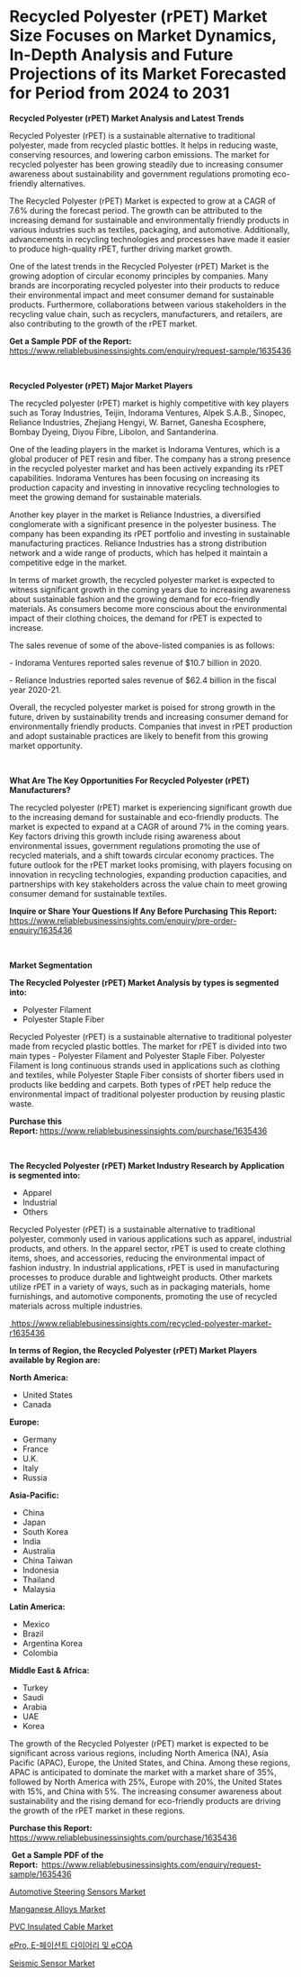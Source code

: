 <p><h1>Recycled Polyester (rPET) Market Size Focuses on Market Dynamics, In-Depth Analysis and Future Projections of its Market Forecasted for Period from 2024 to 2031</h1></p><p><strong>Recycled Polyester (rPET) Market Analysis and Latest Trends</strong></p>
<p><p>Recycled Polyester (rPET) is a sustainable alternative to traditional polyester, made from recycled plastic bottles. It helps in reducing waste, conserving resources, and lowering carbon emissions. The market for recycled polyester has been growing steadily due to increasing consumer awareness about sustainability and government regulations promoting eco-friendly alternatives.</p><p>The Recycled Polyester (rPET) Market is expected to grow at a CAGR of 7.6% during the forecast period. The growth can be attributed to the increasing demand for sustainable and environmentally friendly products in various industries such as textiles, packaging, and automotive. Additionally, advancements in recycling technologies and processes have made it easier to produce high-quality rPET, further driving market growth.</p><p>One of the latest trends in the Recycled Polyester (rPET) Market is the growing adoption of circular economy principles by companies. Many brands are incorporating recycled polyester into their products to reduce their environmental impact and meet consumer demand for sustainable products. Furthermore, collaborations between various stakeholders in the recycling value chain, such as recyclers, manufacturers, and retailers, are also contributing to the growth of the rPET market.</p></p>
<p><strong>Get a Sample PDF of the Report:&nbsp;</strong> <a href="https://www.reliablebusinessinsights.com/enquiry/request-sample/1635436">https://www.reliablebusinessinsights.com/enquiry/request-sample/1635436</a></p>
<p>&nbsp;</p>
<p><strong>Recycled Polyester (rPET) Major Market Players</strong></p>
<p><p>The recycled polyester (rPET) market is highly competitive with key players such as Toray Industries, Teijin, Indorama Ventures, Alpek S.A.B., Sinopec, Reliance Industries, Zhejiang Hengyi, W. Barnet, Ganesha Ecosphere, Bombay Dyeing, Diyou Fibre, Libolon, and Santanderina.</p><p>One of the leading players in the market is Indorama Ventures, which is a global producer of PET resin and fiber. The company has a strong presence in the recycled polyester market and has been actively expanding its rPET capabilities. Indorama Ventures has been focusing on increasing its production capacity and investing in innovative recycling technologies to meet the growing demand for sustainable materials.</p><p>Another key player in the market is Reliance Industries, a diversified conglomerate with a significant presence in the polyester business. The company has been expanding its rPET portfolio and investing in sustainable manufacturing practices. Reliance Industries has a strong distribution network and a wide range of products, which has helped it maintain a competitive edge in the market.</p><p>In terms of market growth, the recycled polyester market is expected to witness significant growth in the coming years due to increasing awareness about sustainable fashion and the growing demand for eco-friendly materials. As consumers become more conscious about the environmental impact of their clothing choices, the demand for rPET is expected to increase.</p><p>The sales revenue of some of the above-listed companies is as follows:</p><p>- Indorama Ventures reported sales revenue of $10.7 billion in 2020.</p><p>- Reliance Industries reported sales revenue of $62.4 billion in the fiscal year 2020-21.</p><p>Overall, the recycled polyester market is poised for strong growth in the future, driven by sustainability trends and increasing consumer demand for environmentally friendly products. Companies that invest in rPET production and adopt sustainable practices are likely to benefit from this growing market opportunity.</p></p>
<p>&nbsp;</p>
<p><strong>What Are The Key Opportunities For Recycled Polyester (rPET) Manufacturers?</strong></p>
<p><p>The recycled polyester (rPET) market is experiencing significant growth due to the increasing demand for sustainable and eco-friendly products. The market is expected to expand at a CAGR of around 7% in the coming years. Key factors driving this growth include rising awareness about environmental issues, government regulations promoting the use of recycled materials, and a shift towards circular economy practices. The future outlook for the rPET market looks promising, with players focusing on innovation in recycling technologies, expanding production capacities, and partnerships with key stakeholders across the value chain to meet growing consumer demand for sustainable textiles.</p></p>
<p><strong>Inquire or Share Your Questions If Any Before Purchasing This Report:</strong> <a href="https://www.reliablebusinessinsights.com/enquiry/pre-order-enquiry/1635436">https://www.reliablebusinessinsights.com/enquiry/pre-order-enquiry/1635436</a></p>
<p>&nbsp;</p>
<p><strong>Market Segmentation</strong></p>
<p><strong>The Recycled Polyester (rPET) Market Analysis by types is segmented into:</strong></p>
<p><ul><li>Polyester Filament</li><li>Polyester Staple Fiber</li></ul></p>
<p><p>Recycled Polyester (rPET) is a sustainable alternative to traditional polyester made from recycled plastic bottles. The market for rPET is divided into two main types - Polyester Filament and Polyester Staple Fiber. Polyester Filament is long continuous strands used in applications such as clothing and textiles, while Polyester Staple Fiber consists of shorter fibers used in products like bedding and carpets. Both types of rPET help reduce the environmental impact of traditional polyester production by reusing plastic waste.</p></p>
<p><strong>Purchase this Report:&nbsp;</strong><a href="https://www.reliablebusinessinsights.com/purchase/1635436">https://www.reliablebusinessinsights.com/purchase/1635436</a></p>
<p>&nbsp;</p>
<p><strong>The Recycled Polyester (rPET) Market Industry Research by Application is segmented into:</strong></p>
<p><ul><li>Apparel</li><li>Industrial</li><li>Others</li></ul></p>
<p><p>Recycled Polyester (rPET) is a sustainable alternative to traditional polyester, commonly used in various applications such as apparel, industrial products, and others. In the apparel sector, rPET is used to create clothing items, shoes, and accessories, reducing the environmental impact of fashion industry. In industrial applications, rPET is used in manufacturing processes to produce durable and lightweight products. Other markets utilize rPET in a variety of ways, such as in packaging materials, home furnishings, and automotive components, promoting the use of recycled materials across multiple industries.</p></p>
<p><a href="https://www.reliablebusinessinsights.com/recycled-polyester-market-r1635436">&nbsp;https://www.reliablebusinessinsights.com/recycled-polyester-market-r1635436</a></p>
<p><strong>In terms of Region, the Recycled Polyester (rPET) Market Players available by Region are:</strong></p>
<p>
    <p> <strong> North America: </strong>
        <ul>
            <li>United States</li>
            <li>Canada</li>
        </ul>
        </p> 
    <p> <strong> Europe: </strong>
        <ul>
            <li>Germany</li>
            <li>France</li>
            <li>U.K.</li>
            <li>Italy</li>
            <li>Russia</li>
        </ul>
        </p> 
    <p> <strong> Asia-Pacific: </strong>
        <ul>
            <li>China</li>
            <li>Japan</li>
            <li>South Korea</li>
            <li>India</li>
            <li>Australia</li>
            <li>China Taiwan</li>
            <li>Indonesia</li>
            <li>Thailand</li>
            <li>Malaysia</li>
        </ul>
        </p> 
    <p> <strong> Latin America: </strong>
        <ul>
            <li>Mexico</li>
            <li>Brazil</li>
            <li>Argentina Korea</li>
            <li>Colombia</li>
        </ul>
        </p> 
    <p> <strong> Middle East & Africa: </strong>
        <ul>
            <li>Turkey</li>
            <li>Saudi</li>
            <li>Arabia</li>
            <li>UAE</li>
            <li>Korea</li>
        </ul>
    </p>
    </p>
<p><p>The growth of the Recycled Polyester (rPET) market is expected to be significant across various regions, including North America (NA), Asia Pacific (APAC), Europe, the United States, and China. Among these regions, APAC is anticipated to dominate the market with a market share of 35%, followed by North America with 25%, Europe with 20%, the United States with 15%, and China with 5%. The increasing consumer awareness about sustainability and the rising demand for eco-friendly products are driving the growth of the rPET market in these regions.</p></p>
<p><strong>Purchase this Report: </strong><a href="https://www.reliablebusinessinsights.com/purchase/1635436">https://www.reliablebusinessinsights.com/purchase/1635436</a></p>
<p>&nbsp;<strong>Get a Sample PDF of the Report:&nbsp;&nbsp;</strong><a href="https://www.reliablebusinessinsights.com/enquiry/request-sample/1635436">https://www.reliablebusinessinsights.com/enquiry/request-sample/1635436</a></p>
<p><strong></strong></p>
<p><p><a href="https://github.com/gulaimolin/Market-Research-Report-List-4/blob/main/automotive-steering-sensors-market.md">Automotive Steering Sensors Market</a></p><p><a href="https://github.com/mauripalmi/Market-Research-Report-List-3/blob/main/manganese-alloys-market.md">Manganese Alloys Market</a></p><p><a href="https://issuu.com/reportprime-2/docs/pvc-insulated-cable-market-size-2030.pptx">PVC Insulated Cable Market</a></p><p><a href="https://github.com/alfitoms13/Market-Research-Report-List-1/blob/main/154889583427.md">ePro, E-페이션트 다이어리 및 eCOA</a></p><p><a href="https://issuu.com/reportprime-2/docs/seismic-sensor-market-size-2030.pptx">Seismic Sensor Market</a></p></p>